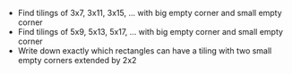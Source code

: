  - Find tilings of 3x7, 3x11, 3x15, ... with big empty corner and small empty corner
 - Find tilings of 5x9, 5x13, 5x17, ... with big empty corner and small empty corner
 - Write down exactly which rectangles can have a tiling with two small empty corners extended by 2x2
